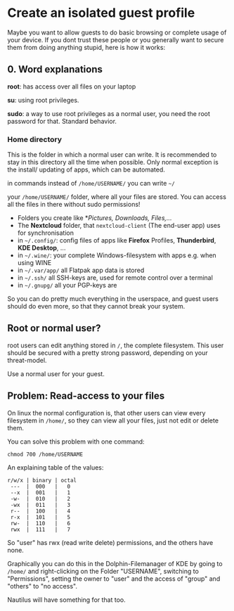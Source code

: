 # Create an isolated guest profile

Maybe you want to allow guests to do basic browsing or complete usage of your device. If you dont trust these people or you generally want to secure them from doing anything stupid, here is how it works:

## 0. Word explanations
**root**: has access over all files on your laptop

**su**: using root privileges.

**sudo**: a way to use root privileges as a normal user, you need the root password for that. Standard behavior.

### Home directory
This is the folder in which a normal user can write. It is recommended to stay in this directory all the time when possible. Only normal exception is the install/ updating of apps, which can be automated.

in commands instead of `/home/USERNAME/` you can write `~/`

your `/home/USERNAME/` folder, where all your files are stored. You can access all the files in there without sudo permissions!
- Folders you create like **Pictures, Downloads, Files,...*
- The **Nextcloud** folder, that `nextcloud-client` (The end-user app) uses for synchronisation
- in `~/.config/`: config files of apps like **Firefox** Profiles, **Thunderbird**, **KDE Desktop**, ...
- in `~/.wine/`: your complete Windows-filesystem with apps e.g. when using WINE
- in `~/.var/app/` all Flatpak app data is stored
- in `~/.ssh/` all SSH-keys are, used for remote control over a terminal
- in `~/.gnupg/` all your PGP-keys are

So you can do pretty much everything in the userspace, and guest users should do even more, so that they cannot break your system.

## Root or normal user?
root users can edit anything stored in `/`, the complete filesystem. This user should be secured with a pretty strong password, depending on your threat-model.

Use a normal user for your guest.

## Problem: Read-access to your files
On linux the normal configuration is, that other users can view every filesystem in `/home/`, so they can view all your files, just not edit or delete them.

You can solve this problem with one command:

```chmod 700 /home/USERNAME```

An explaining table of the values:
```
r/w/x | binary | octal
 ---  |  000   |   0
 --x  |  001   |   1
 -w-  |  010   |   2
 -wx  |  011   |   3
 r--  |  100   |   4
 r-x  |  101   |   5
 rw-  |  110   |   6
 rwx  |  111   |   7
```

So "user" has rwx (read write delete) permissions, and the others have none.

Graphically you can do this in the Dolphin-Filemanager of KDE by going to `/home/` and right-clicking on the Folder "USERNAME", switching to "Permissions", setting the owner to "user" and the access of "group" and "others" to "no access".

Nautilus will have something for that too.
